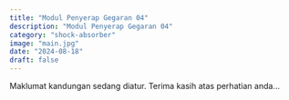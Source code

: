 ```yaml
---
title: "Modul Penyerap Gegaran 04"
description: "Modul Penyerap Gegaran 04"
category: "shock-absorber"
image: "main.jpg"
date: "2024-08-18"
draft: false
---
```


Maklumat kandungan sedang diatur. Terima kasih atas perhatian anda...